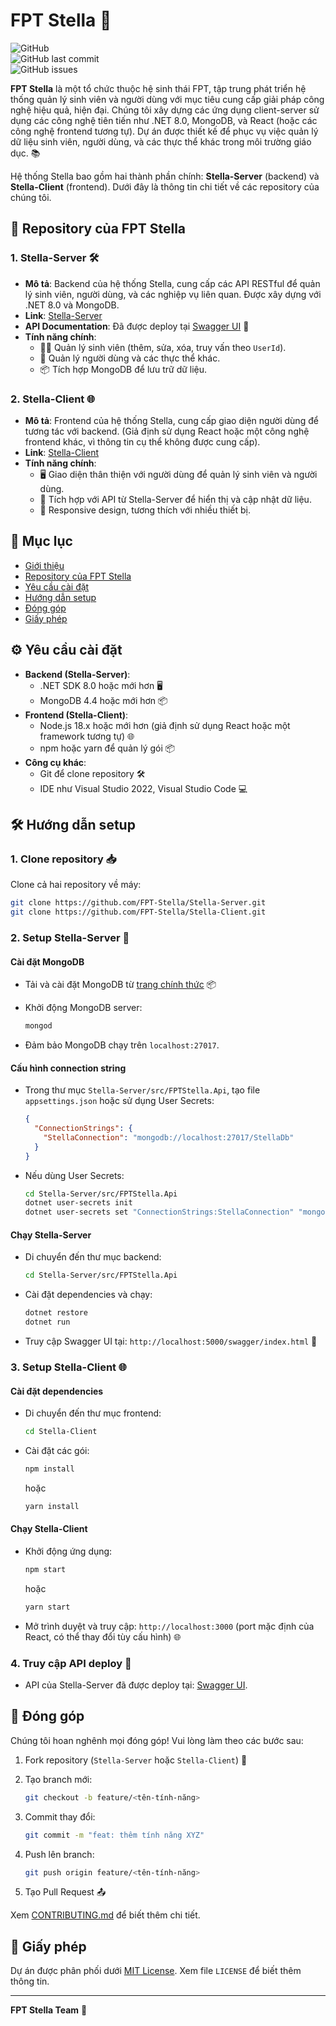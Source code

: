 # FPT Stella 🚀

![GitHub](https://img.shields.io/github/license/FPT-Stella/Stella-Server?style=flat-square)  
![GitHub last commit](https://img.shields.io/github/last-commit/FPT-Stella/Stella-Server?style=flat-square)  
![GitHub issues](https://img.shields.io/github/issues/FPT-Stella/Stella-Server?style=flat-square)

**FPT Stella** là một tổ chức thuộc hệ sinh thái FPT, tập trung phát triển hệ thống quản lý sinh viên và người dùng với mục tiêu cung cấp giải pháp công nghệ hiệu quả, hiện đại. Chúng tôi xây dựng các ứng dụng client-server sử dụng các công nghệ tiên tiến như .NET 8.0, MongoDB, và React (hoặc các công nghệ frontend tương tự). Dự án được thiết kế để phục vụ việc quản lý dữ liệu sinh viên, người dùng, và các thực thể khác trong môi trường giáo dục. 📚

Hệ thống Stella bao gồm hai thành phần chính: **Stella-Server** (backend) và **Stella-Client** (frontend). Dưới đây là thông tin chi tiết về các repository của chúng tôi.

## 📂 Repository của FPT Stella

### 1. Stella-Server 🛠️

- **Mô tả**: Backend của hệ thống Stella, cung cấp các API RESTful để quản lý sinh viên, người dùng, và các nghiệp vụ liên quan. Được xây dựng với .NET 8.0 và MongoDB.
- **Link**: [Stella-Server](https://github.com/FPT-Stella/Stella-Server)
- **API Documentation**: Đã được deploy tại [Swagger UI](http://103.179.185.152:5000/swagger/index.html) 📜
- **Tính năng chính**:
  - 🧑‍🎓 Quản lý sinh viên (thêm, sửa, xóa, truy vấn theo `UserId`).
  - 👤 Quản lý người dùng và các thực thể khác.
  - 📦 Tích hợp MongoDB để lưu trữ dữ liệu.

### 2. Stella-Client 🌐

- **Mô tả**: Frontend của hệ thống Stella, cung cấp giao diện người dùng để tương tác với backend. (Giả định sử dụng React hoặc một công nghệ frontend khác, vì thông tin cụ thể không được cung cấp).
- **Link**: [Stella-Client](https://github.com/FPT-Stella/Stella-Client)
- **Tính năng chính**:
  - 🖥️ Giao diện thân thiện với người dùng để quản lý sinh viên và người dùng.
  - 🔗 Tích hợp với API từ Stella-Server để hiển thị và cập nhật dữ liệu.
  - 📱 Responsive design, tương thích với nhiều thiết bị.

## 📑 Mục lục

- [Giới thiệu](#fpt-stella-🚀)
- [Repository của FPT Stella](#📂-repository-của-fpt-stella)
- [Yêu cầu cài đặt](#⚙️-yêu-cầu-cài-đặt)
- [Hướng dẫn setup](#🛠️-hướng-dẫn-setup)
- [Đóng góp](#🤝-đóng-góp)
- [Giấy phép](#📜-giấy-phép)

## ⚙️ Yêu cầu cài đặt

- **Backend (Stella-Server)**:
  - .NET SDK 8.0 hoặc mới hơn 🖥️
  - MongoDB 4.4 hoặc mới hơn 📦
- **Frontend (Stella-Client)**:
  - Node.js 18.x hoặc mới hơn (giả định sử dụng React hoặc một framework tương tự) 🌐
  - npm hoặc yarn để quản lý gói 📦
- **Công cụ khác**:
  - Git để clone repository 🛠️
  - IDE như Visual Studio 2022, Visual Studio Code 💻

## 🛠️ Hướng dẫn setup

### 1. Clone repository 📥

Clone cả hai repository về máy:

```bash
git clone https://github.com/FPT-Stella/Stella-Server.git
git clone https://github.com/FPT-Stella/Stella-Client.git
```

### 2. Setup Stella-Server 🔧

#### Cài đặt MongoDB

- Tải và cài đặt MongoDB từ [trang chính thức](https://www.mongodb.com/try/download/community) 📦
- Khởi động MongoDB server:

  ```bash
  mongod
  ```
- Đảm bảo MongoDB chạy trên `localhost:27017`.

#### Cấu hình connection string

- Trong thư mục `Stella-Server/src/FPTStella.Api`, tạo file `appsettings.json` hoặc sử dụng User Secrets:

  ```json
  {
    "ConnectionStrings": {
      "StellaConnection": "mongodb://localhost:27017/StellaDb"
    }
  }
  ```
- Nếu dùng User Secrets:

  ```bash
  cd Stella-Server/src/FPTStella.Api
  dotnet user-secrets init
  dotnet user-secrets set "ConnectionStrings:StellaConnection" "mongodb://localhost:27017/StellaDb"
  ```

#### Chạy Stella-Server

- Di chuyển đến thư mục backend:

  ```bash
  cd Stella-Server/src/FPTStella.Api
  ```
- Cài đặt dependencies và chạy:

  ```bash
  dotnet restore
  dotnet run
  ```
- Truy cập Swagger UI tại: `http://localhost:5000/swagger/index.html` 📜

### 3. Setup Stella-Client 🌐

#### Cài đặt dependencies

- Di chuyển đến thư mục frontend:

  ```bash
  cd Stella-Client
  ```
- Cài đặt các gói:

  ```bash
  npm install
  ```

  hoặc

  ```bash
  yarn install
  ```

#### Chạy Stella-Client

- Khởi động ứng dụng:

  ```bash
  npm start
  ```

  hoặc

  ```bash
  yarn start
  ```
- Mở trình duyệt và truy cập: `http://localhost:3000` (port mặc định của React, có thể thay đổi tùy cấu hình) 🌐

### 4. Truy cập API deploy 🚀

- API của Stella-Server đã được deploy tại: [Swagger UI](http://103.179.185.152:5000/swagger/index.html).

## 🤝 Đóng góp

Chúng tôi hoan nghênh mọi đóng góp! Vui lòng làm theo các bước sau:

1. Fork repository (`Stella-Server` hoặc `Stella-Client`) 🍴
2. Tạo branch mới:

   ```bash
   git checkout -b feature/<tên-tính-năng>
   ```
3. Commit thay đổi:

   ```bash
   git commit -m "feat: thêm tính năng XYZ"
   ```
4. Push lên branch:

   ```bash
   git push origin feature/<tên-tính-năng>
   ```
5. Tạo Pull Request 📤

Xem [CONTRIBUTING.md](CONTRIBUTING.md) để biết thêm chi tiết.

## 📜 Giấy phép

Dự án được phân phối dưới [MIT License](LICENSE). Xem file `LICENSE` để biết thêm thông tin.

---

**FPT Stella Team** 🌟


